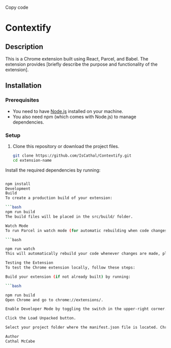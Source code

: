 
Copy code
# Contextify

## Description
This is a Chrome extension built using React, Parcel, and Babel. The extension provides [briefly describe the purpose and functionality of the extension].

## Installation

### Prerequisites
- You need to have [Node.js](https://nodejs.org/) installed on your machine.
- You also need npm (which comes with Node.js) to manage dependencies.

### Setup
1. Clone this repository or download the project files.
   
   ```bash
   git clone https://github.com/IsCathal/Contextify.git
   cd extension-name
Install the required dependencies by running:

  ```bash

npm install
Development
Build
To create a production build of your extension:

  ```bash
npm run build
The build files will be placed in the src/build/ folder.

Watch Mode
To run Parcel in watch mode (for automatic rebuilding when code changes):

  ```bash

npm run watch
This will automatically rebuild your code whenever changes are made, placing the output files in the src/build/ folder.

Testing the Extension
To test the Chrome extension locally, follow these steps:

Build your extension (if not already built) by running:

  ```bash

npm run build
Open Chrome and go to chrome://extensions/.

Enable Developer Mode by toggling the switch in the upper-right corner.

Click the Load Unpacked button.

Select your project folder where the manifest.json file is located. Chrome will load the extension, and you should now be able to test it.

Author
Cathal McCabe

